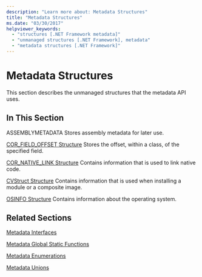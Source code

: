 ```yaml
---
description: "Learn more about: Metadata Structures"
title: "Metadata Structures"
ms.date: "03/30/2017"
helpviewer_keywords:
  - "structures [.NET Framework metadata]"
  - "unmanaged structures [.NET Framework], metadata"
  - "metadata structures [.NET Framework]"
---
```

# Metadata Structures

This section describes the unmanaged structures that the metadata API uses.

## In This Section

 ASSEMBLYMETADATA
 Stores assembly metadata for later use.

 [COR_FIELD_OFFSET Structure](cor-field-offset-structure.md)
 Stores the offset, within a class, of the specified field.

 [COR_NATIVE_LINK Structure](cor-native-link-structure.md)
 Contains information that is used to link native code.

 [CVStruct Structure](cvstruct-structure.md)
 Contains information that is used when installing a module or a composite image.

 [OSINFO Structure](osinfo-structure.md)
 Contains information about the operating system.

## Related Sections

 [Metadata Interfaces](metadata-interfaces.md)

 [Metadata Global Static Functions](metadata-global-static-functions.md)

 [Metadata Enumerations](metadata-enumerations.md)

 [Metadata Unions](metadata-unions.md)
